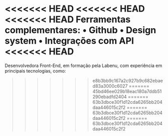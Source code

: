 
<<<<<<< HEAD
<<<<<<< HEAD
<<<<<<< HEAD
Ferramentas complementares:
• Github
• Design system
• Integrações com API
<<<<<<< HEAD
=======
Desenvolvedora Front-End, em formação pela Labenu, com experiência em principais tecnologias, como:
>>>>>>> e8b3bb9c167a2c927b9c682ebaed83a3000c6027
=======
>>>>>>> 45bd46ee029b18eac180a7ddb51290ebadfd2404
=======
>>>>>>> 63b3dbce30f1d12cda6265bb204daa446015c2f2
=======
>>>>>>> 63b3dbce30f1d12cda6265bb204daa446015c2f2
=======
>>>>>>> 63b3dbce30f1d12cda6265bb204daa446015c2f2
